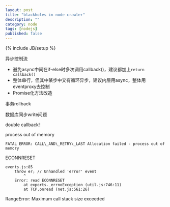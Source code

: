 ```yaml
---
layout: post
title: "blackholes in node crawler"
description: ""
category: node
tags: [nodejs]
published: false
---
```

{% include JB/setup %}


异步控制流

- 避免async中间在if-else时多次调用callback()，建议都加上`return callback()`
- 整体串行，但其中某步中又有循环异步，建议内层用async，整体用eventproxy去控制
- Promise化方法改造


事务rollback



数据库同步write问题



double callback!



process out of memory

	FATAL ERROR: CALL\_AND\_RETRY\_LAST Allocation failed - process out of memory



ECONNRESET

	events.js:85
		throw er; // Unhandled 'error' event
			^
		Error: read ECONNRESET
		    at exports._errnoException (util.js:746:11)
		    at TCP.onread (net.js:561:26)



RangeError: Maximum call stack size exceeded



